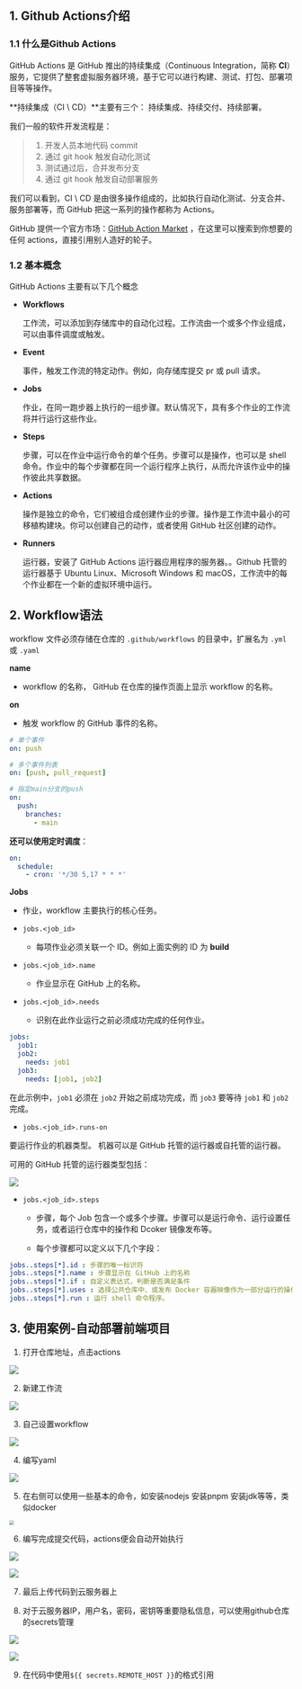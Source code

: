 ## 1. Github Actions介绍

### 1.1 什么是Github Actions

GitHub Actions 是 GitHub 推出的持续集成（Continuous Integration，简称 **CI**）服务，它提供了整套虚拟服务器环境，基于它可以进行构建、测试、打包、部署项目等等操作。

**持续集成（CI \ CD）**主要有三个： 持续集成、持续交付、持续部署。

我们一般的软件开发流程是：

> 1. 开发人员本地代码 commit
> 2. 通过 git hook 触发自动化测试
> 3. 测试通过后，合并发布分支
> 4. 通过 git hook 触发自动部署服务

我们可以看到，CI \ CD 是由很多操作组成的，比如执行自动化测试、分支合并、服务部署等，而 GitHub 把这一系列的操作都称为 Actions。

GitHub 提供一个官方市场：[GitHub Action Market](https://link.juejin.cn/?target=https%3A%2F%2Fgithub.com%2Factions) ，在这里可以搜索到你想要的任何 actions，直接引用别人造好的轮子。

### 1.2 基本概念

GitHub Actions 主要有以下几个概念

- **Workflows**

  工作流，可以添加到存储库中的自动化过程。工作流由一个或多个作业组成，可以由事件调度或触发。

- **Event**

  事件，触发工作流的特定动作。例如，向存储库提交 pr 或 pull 请求。

- **Jobs**

  作业，在同一跑步器上执行的一组步骤。默认情况下，具有多个作业的工作流将并行运行这些作业。

- **Steps**

  步骤，可以在作业中运行命令的单个任务。步骤可以是操作，也可以是 shell 命令。作业中的每个步骤都在同一个运行程序上执行，从而允许该作业中的操作彼此共享数据。

- **Actions**

  操作是独立的命令，它们被组合成创建作业的步骤。操作是工作流中最小的可移植构建块。你可以创建自己的动作，或者使用 GitHub 社区创建的动作。

- **Runners**

  运行器，安装了 GitHub Actions 运行器应用程序的服务器。。Github 托管的运行器基于 Ubuntu Linux、Microsoft Windows 和 macOS，工作流中的每个作业都在一个新的虚拟环境中运行。



## 2. Workflow语法

workflow 文件必须存储在仓库的 `.github/workflows` 的目录中，扩展名为 `.yml` 或 `.yaml`

**name**

- workflow 的名称， GitHub 在仓库的操作页面上显示 workflow 的名称。

**on**

- 触发 workflow 的 GitHub 事件的名称。

```yaml
# 单个事件
on: push

# 多个事件列表
on: [push, pull_request]

# 指定main分支的push
on:
  push:
    branches:
      - main
```

**还可以使用定时调度**：

```yaml
on:
  schedule:
    - cron: '*/30 5,17 * * *'
```

**Jobs**

- 作业，workflow 主要执行的核心任务。

- `jobs.<job_id>`
  - 每项作业必须关联一个 ID。例如上面实例的 ID 为 **build**

- `jobs.<job_id>.name`
  - 作业显示在 GitHub 上的名称。

- `jobs.<job_id>.needs`
  - 识别在此作业运行之前必须成功完成的任何作业。

```yaml
jobs:
  job1:
  job2:
    needs: job1
  job3:
    needs: [job1, job2]
```

在此示例中，`job1` 必须在 `job2` 开始之前成功完成，而 `job3` 要等待 `job1` 和 `job2` 完成。

- `jobs.<job_id>.runs-on`

要运行作业的机器类型。 机器可以是 GitHub 托管的运行器或自托管的运行器。

可用的 GitHub 托管的运行器类型包括：

![](https://picgo-img-repo.oss-cn-beijing.aliyuncs.com/img/24a367d10847b91c63e19e3167c27432.webp)

- `jobs.<job_id>.steps`

  - 步骤，每个 Job 包含一个或多个步骤。步骤可以是运行命令、运行设置任务，或者运行仓库中的操作和 Dcoker 镜像发布等。

  - 每个步骤都可以定义以下几个字段：

```yaml
jobs..steps[*].id : 步骤的唯一标识符
jobs..steps[*].name : 步骤显示在 GitHub 上的名称
jobs..steps[*].if : 自定义表达式，判断是否满足条件
jobs..steps[*].uses : 选择公共仓库中、或发布 Docker 容器映像作为一部分运行的操作。例如上面的实例都是使用了公共仓库提供的操作
jobs..steps[*].run : 运行 shell 命令程序。
```



## 3. 使用案例-自动部署前端项目

1. 打开仓库地址，点击actions

![](https://picgo-img-repo.oss-cn-beijing.aliyuncs.com/img/3e5a9f56535f8f97047f1da4c8baf8cb.png)

2. 新建工作流

![](https://picgo-img-repo.oss-cn-beijing.aliyuncs.com/img/78cc3411b995829a61f499a8a113f4f6.png)

3. 自己设置workflow

![](https://picgo-img-repo.oss-cn-beijing.aliyuncs.com/img/a8814f8104c83d257f3e703ce68bee70.png)

4. 编写yaml

![](https://picgo-img-repo.oss-cn-beijing.aliyuncs.com/img/f4dd48c181d4748a325414ad0e683345.png)

5. 在右侧可以使用一些基本的命令，如安装nodejs 安装pnpm 安装jdk等等，类似docker

<img src="https://picgo-img-repo.oss-cn-beijing.aliyuncs.com/img/417c235967d48488d584aaaf8eb68648.png" style="zoom:50%;" />

6. 编写完成提交代码，actions便会自动开始执行

![](https://picgo-img-repo.oss-cn-beijing.aliyuncs.com/img/62c2038cb54ae3e5ddd9eaf93b02b2ed.png)

![](https://picgo-img-repo.oss-cn-beijing.aliyuncs.com/img/edafe7cd58eaf029892a37fce8118c80.png)

7. 最后上传代码到云服务器上

8. 对于云服务器IP，用户名，密码，密钥等重要隐私信息，可以使用github仓库的secrets管理

![](https://picgo-img-repo.oss-cn-beijing.aliyuncs.com/img/2c432f7edd9a317076fc99cb728caa7f.png)

![](https://picgo-img-repo.oss-cn-beijing.aliyuncs.com/img/705a94fcc14c996a63940e28517dd059.png)

9. 在代码中使用`${{ secrets.REMOTE_HOST }}`的格式引用

